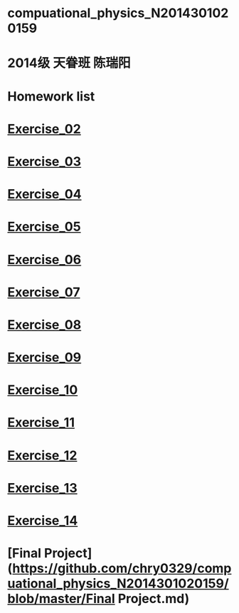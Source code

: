 # compuational_physics_N2014301020159
# 2014级 天眷班 陈瑞阳
# Homework list
# [Exercise_02](https://github.com/chry0329/compuational_physics_N2014301020159/blob/master/Exercise_02.md)
# [Exercise_03](https://github.com/chry0329/compuational_physics_N2014301020159/blob/master/Exercise_03.md)
# [Exercise_04](https://github.com/chry0329/compuational_physics_N2014301020159/blob/master/Exercise_04.md)
# [Exercise_05](https://github.com/chry0329/compuational_physics_N2014301020159/blob/master/Exercise_05.md)
# [Exercise_06](https://github.com/chry0329/compuational_physics_N2014301020159/blob/master/Exercise_06.md)
# [Exercise_07](https://github.com/chry0329/compuational_physics_N2014301020159/blob/master/Exercise_07.md)
# [Exercise_08](https://github.com/chry0329/compuational_physics_N2014301020159/blob/master/Exercise_08.md)
# [Exercise_09](https://github.com/chry0329/compuational_physics_N2014301020159/blob/master/Exercise_09.md)
# [Exercise_10](https://github.com/chry0329/compuational_physics_N2014301020159/blob/master/Exercise_10.md)
# [Exercise_11](https://github.com/chry0329/compuational_physics_N2014301020159/blob/master/Exercise_11.md)
# [Exercise_12](https://github.com/chry0329/compuational_physics_N2014301020159/blob/master/Exercise_12.md)
# [Exercise_13](https://github.com/chry0329/compuational_physics_N2014301020159/blob/master/Exercise_13.md)
# [Exercise_14](https://github.com/chry0329/compuational_physics_N2014301020159/blob/master/Exercise_14.md)
# [Final Project](https://github.com/chry0329/compuational_physics_N2014301020159/blob/master/Final Project.md)

